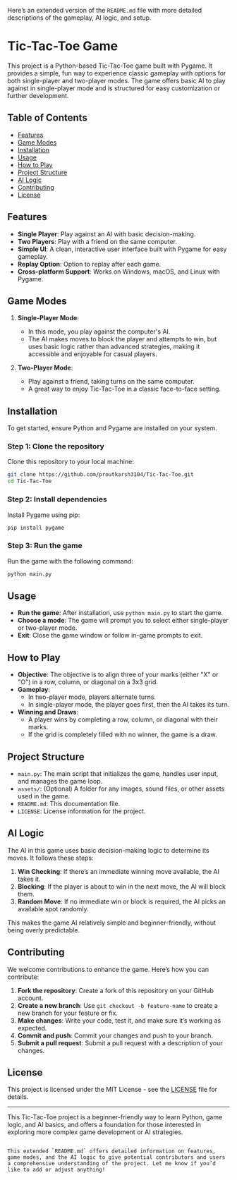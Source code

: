 Here’s an extended version of the `README.md` file with more detailed descriptions of the gameplay, AI logic, and setup.


# Tic-Tac-Toe Game

This project is a Python-based Tic-Tac-Toe game built with Pygame. It provides a simple, fun way to experience classic gameplay with options for both single-player and two-player modes. The game offers basic AI to play against in single-player mode and is structured for easy customization or further development.

## Table of Contents
- [Features](#features)
- [Game Modes](#game-modes)
- [Installation](#installation)
- [Usage](#usage)
- [How to Play](#how-to-play)
- [Project Structure](#project-structure)
- [AI Logic](#ai-logic)
- [Contributing](#contributing)
- [License](#license)

## Features
- **Single Player**: Play against an AI with basic decision-making.
- **Two Players**: Play with a friend on the same computer.
- **Simple UI**: A clean, interactive user interface built with Pygame for easy gameplay.
- **Replay Option**: Option to replay after each game.
- **Cross-platform Support**: Works on Windows, macOS, and Linux with Pygame.

## Game Modes
1. **Single-Player Mode**:
   - In this mode, you play against the computer's AI.
   - The AI makes moves to block the player and attempts to win, but uses basic logic rather than advanced strategies, making it accessible and enjoyable for casual players.

2. **Two-Player Mode**:
   - Play against a friend, taking turns on the same computer.
   - A great way to enjoy Tic-Tac-Toe in a classic face-to-face setting.

## Installation
To get started, ensure Python and Pygame are installed on your system.

### Step 1: Clone the repository
Clone this repository to your local machine:
```bash
git clone https://github.com/proutkarsh3104/Tic-Tac-Toe.git
cd Tic-Tac-Toe
```

### Step 2: Install dependencies
Install Pygame using pip:
```bash
pip install pygame
```

### Step 3: Run the game
Run the game with the following command:
```bash
python main.py
```

## Usage
- **Run the game**: After installation, use `python main.py` to start the game.
- **Choose a mode**: The game will prompt you to select either single-player or two-player mode.
- **Exit**: Close the game window or follow in-game prompts to exit.

## How to Play
- **Objective**: The objective is to align three of your marks (either "X" or "O") in a row, column, or diagonal on a 3x3 grid.
- **Gameplay**:
  - In two-player mode, players alternate turns.
  - In single-player mode, the player goes first, then the AI takes its turn.
- **Winning and Draws**:
  - A player wins by completing a row, column, or diagonal with their marks.
  - If the grid is completely filled with no winner, the game is a draw.

## Project Structure
- `main.py`: The main script that initializes the game, handles user input, and manages the game loop.
- `assets/`: (Optional) A folder for any images, sound files, or other assets used in the game.
- `README.md`: This documentation file.
- `LICENSE`: License information for the project.

## AI Logic
The AI in this game uses basic decision-making logic to determine its moves. It follows these steps:
1. **Win Checking**: If there’s an immediate winning move available, the AI takes it.
2. **Blocking**: If the player is about to win in the next move, the AI will block them.
3. **Random Move**: If no immediate win or block is required, the AI picks an available spot randomly.

This makes the game AI relatively simple and beginner-friendly, without being overly predictable.

## Contributing
We welcome contributions to enhance the game. Here’s how you can contribute:
1. **Fork the repository**: Create a fork of this repository on your GitHub account.
2. **Create a new branch**: Use `git checkout -b feature-name` to create a new branch for your feature or fix.
3. **Make changes**: Write your code, test it, and make sure it’s working as expected.
4. **Commit and push**: Commit your changes and push to your branch.
5. **Submit a pull request**: Submit a pull request with a description of your changes.

## License
This project is licensed under the MIT License - see the [LICENSE](LICENSE) file for details.

---

This Tic-Tac-Toe project is a beginner-friendly way to learn Python, game logic, and AI basics, and offers a foundation for those interested in exploring more complex game development or AI strategies.
```

This extended `README.md` offers detailed information on features, game modes, and the AI logic to give potential contributors and users a comprehensive understanding of the project. Let me know if you’d like to add or adjust anything!
